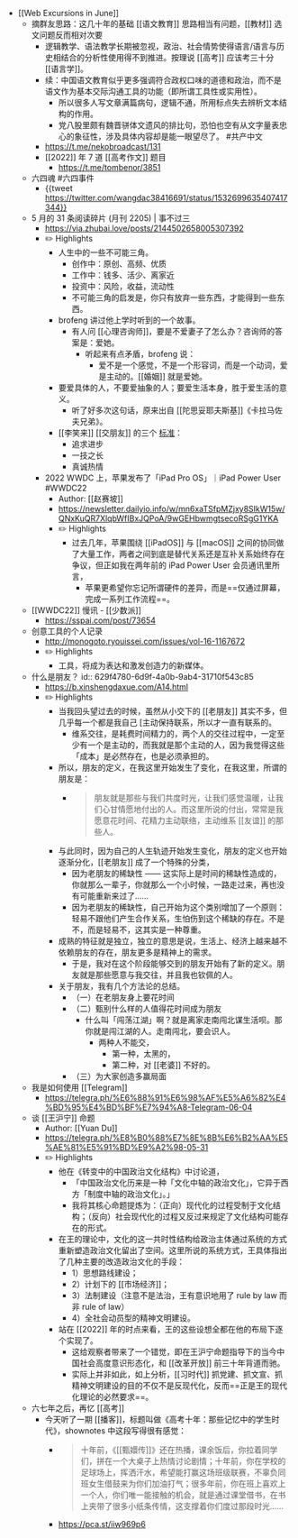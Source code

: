 - [[Web Excursions in June]]
	- 摘群友思路：这几十年的基础 [[语文教育]] 思路相当有问题，[[教材]] 选文问题反而相对次要
		- 逻辑教学、语法教学长期被忽视，政治、社会情势使得语言/语言与历史相结合的分析性使用得不到推进。按理说 [[高考]] 应该考三十分 [[语言学]]。
		- 续：中国语文教育似乎更多强调符合政权口味的道德和政治，而不是语文作为基本交际沟通工具的功能（即所谓工具性或实用性）。
			- 所以很多人写文章满篇病句，逻辑不通，所用标点失去辨析文本结构的作用。
			- 党八股里颇有魏晋骈体文遗风的排比句，恐怕也空有从文字量表忠心的象征性，涉及具体内容却是能一眼望尽了。 #共产中文
		- https://t.me/nekobroadcast/131
		- [[2022]] 年 7 道 [[高考作文]] 题目
			- https://t.me/tombenor/3851
	- 六四魂 #六四事件
		- {{tweet https://twitter.com/wangdac38416691/status/1532699635407417344}}
	- 5 月的 31 条阅读碎片 (月刊 2205) | 事不过三
		- https://via.zhubai.love/posts/2144502658005307392
		- ✏️ Highlights
			- 人生中的一些不可能三角。
				- 创作中：原创、高频、优质
				- 工作中：钱多、活少、离家近
				- 投资中：风险，收益，流动性
				- 不可能三角的启发是，你只有放弃一些东西，才能得到一些东西。
			- brofeng 讲过他上学时听到的一个故事。
				- 有人问 [[心理咨询师]]，要是不爱妻子了怎么办？咨询师的答案是：爱她。
					- 听起来有点矛盾，brofeng 说：
						- 爱不是一个感觉，不是一个形容词，而是一个动词，爱是主动的。[[婚姻]] 就是爱她。
			- 要爱具体的人，不要爱抽象的人；要爱生活本身，胜于爱生活的意义。
				- 听了好多次这句话，原来出自 [[陀思妥耶夫斯基]]《卡拉马佐夫兄弟》。
			- [[李笑来]] [[交朋友]] 的三个 [标准](((629f4780-6d9f-4a0b-9ab4-31710f543c85)))：
				- 追求进步
				- 一技之长
				- 真诚热情
		- 2022 WWDC 上，苹果发布了「iPad Pro OS」｜iPad Power User #WWDC22
			- Author: [[赵赛坡]]
			- https://newsletter.dailyio.info/w/mn6xaTSfpMZjxy8SIkW15w/QNxKuQR7XlqbWfIBxJQPoA/9wGEHbwmgtsecoRSgG1YKA
			- ✏️ Highlights
				- 过去几年，苹果围绕 [[iPadOS]] 与 [[macOS]] 之间的协同做了大量工作，两者之间到底是替代关系还是互补关系始终存在争议，但正如我在两年前的 iPad Power User 会员通讯里所言，
					- 苹果更希望你忘记所谓硬件的差异，而是==仅通过屏幕，完成一系列工作流程==。
	- [[WWDC22]] 慢讯 - [[少数派]]
		- https://sspai.com/post/73654
	- 创意工具的个人记录
		- http://monogoto.ryouissei.com/issues/vol-16-1167672
		- ✏️ Highlights
			- 工具，将成为表达和激发创造力的新媒体。
	- 什么是朋友？
	  id:: 629f4780-6d9f-4a0b-9ab4-31710f543c85
		- https://b.xinshengdaxue.com/A14.html
		- ✏️ Highlights
			- 当我回头望过去的时候，虽然从小交下的 [[老朋友]] 其实不多，但几乎每一个都是我自己 [主动保持联系，所以才一直有联系的。
				- 维系交往，是耗费时间精力的，两个人的交往过程中，一定至少有一个是主动的，而我就是那个主动的人，因为我觉得这些「成本」是必然存在，也是必须承担的。
			- 所以，朋友的定义，在我这里开始发生了变化，在我这里，所谓的朋友是：
				- > 朋友就是那些与我们共度时光，让我们感觉温暖，让我们心甘情愿地付出的人。而这里所说的付出，常常是我愿意花时间、花精力主动联络，主动维系 [[友谊]] 的那些人。
			- 与此同时，因为自己的人生轨迹开始发生变化，朋友的定义也开始逐渐分化，[[老朋友]] 成了一个特殊的分类，
				- 因为老朋友的稀缺性 —— 这实际上是时间的稀缺性造成的，你就那么一辈子，你就那么一个小时候，一路走过来，再也没有可能重新来过了……
				- 因为老朋友的稀缺性，自己开始为这个类别增加了一个原则：轻易不跟他们产生合作关系，生怕伤到这个稀缺的存在。不是不，而是轻易不，这其实是一种尊重。
			- 成熟的特征就是独立，独立的意思是说，生活上、经济上越来越不依赖朋友的存在，朋友更多是精神上的需求。
				- 于是，我对在这个阶段能够交到的朋友开始有了新的定义。朋友就是那些愿意与我交往，并且我也钦佩的人。
			- 关于朋友，我有几个方法论的总结。
				- （一）在老朋友身上要花时间
				- （二）甄别什么样的人值得花时间成为朋友
					- 什么叫「闯荡江湖」啊？就是离家走南闯北谋生活呗。那你就是闯江湖的人。走南闯北，要会识人。
						- 两种人不能交，
							- 第一种，太黑的，
							- 第二种，对 [[老婆]] 不好的。
				- （三）为大家创造多赢局面
	- 我是如何使用 [[Telegram]]
		- https://telegra.ph/%E6%88%91%E6%98%AF%E5%A6%82%E4%BD%95%E4%BD%BF%E7%94%A8-Telegram-06-04
	- 谈 [[王沪宁]] 命题
		- Author: [[Yuan Du]]
		- https://telegra.ph/%E8%B0%88%E7%8E%8B%E6%B2%AA%E5%AE%81%E5%91%BD%E9%A2%98-05-31
		- ✏️ Highlights
			- 他在《转变中的中国政治文化结构》中讨论道，
				- 「中国政治文化历来是一种「文化中轴的政治文化」，它异于西方「制度中轴的政治文化」。」
				- 我将其核心命题提炼为：（正向）现代化的过程受制于文化结构；（反向）社会现代化的过程又反过来规定了文化结构可能存在的形式。
			- 在王的理论中，文化的这一共时性结构给政治主体通过系统的方式重新塑造政治文化留出了空间。这里所说的系统方式，王具体指出了几种主要的改造政治文化的手段：
				- 1）思想路线建设；
				- 2）计划下的 [[市场经济]]；
				- 3）法制建设（注意不是法治，王有意识地用了 rule by law 而非 rule of law）
				- 4）全社会动员型的精神文明建设。
			- 站在 [[2022]] 年的时点来看，王的这些设想全都在他的布局下逐个实现了。
				- 这给观察者带来了一个错觉，即在王沪宁命题指导下的当今中国社会高度意识形态化，和 [[改革开放]] 前三十年背道而驰。
				- 实际上并非如此，如上分析，[[习时代]] 抓党建、抓文宣、抓精神文明建设的目的不仅不是反现代化，反而==正是王的现代化理论的必然要求==。
	- 六七年之后，再忆 [[高考]]
		- 今天听了一期 [[播客]]，标题叫做《高考十年：那些记忆中的学生时代》，shownotes 中这段写得很有感觉：
			- > 十年前，《[[甄嬛传]]》还在热播，课余饭后，你拉着同学们，拼在一个大桌子上热情讨论剧情；十年前，你在学校的足球场上，挥洒汗水，希望能打赢这场班级联赛，不辜负同班女生借鼓来为你们加油打气；很多年前，你在班上喜欢上一个人，你们唯一能接触的机会，就是通过课堂借书，在书上夹带了很多小纸条传情，这支撑着你们度过那段时光……
			- https://pca.st/iiw969p6